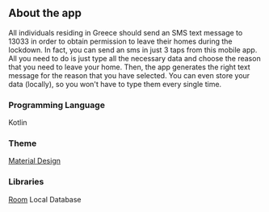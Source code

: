 ## About the app

All individuals residing in Greece should send an SMS text message to 13033 in order to obtain permission to leave their homes during the lockdown. In fact, you can send an sms in just 3 taps from this mobile app. All you need to do is just type all the necessary data and choose the reason that you need to leave your home. Then, the app generates the right text message for the reason that you have selected. You can even store your data (locally), so you won't have to type them every single time.

### Programming Language 
Kotlin

### Theme 
[Material Design](https://material.io/)

### Libraries
[Room](https://developer.android.com/topic/libraries/architecture/room) Local Database
